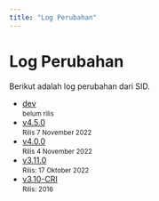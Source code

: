 ```yaml
---
title: "Log Perubahan"
---
```


# Log Perubahan
Berikut adalah log perubahan dari SID.

- [dev](/changelog/dev)<br>
  <small>belum rilis</small>
- [v4.5.0](/changelog/450)<br>
  <small>Rilis 7 November 2022</small>
- [v4.0.0](/changelog/4-0-0)<br>
  <small>Rilis 4 November 2022</small>
- [v3.11.0](/changelog/3-11-0)<br>
  <small>Rilis: 17 Oktober 2022</small>
- [v3.10-CRI](/changelog/3-10-cri)<br>
  <small>Rilis: 2016</small>
